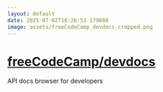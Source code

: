 ```yaml
---
layout: default
date: 2025-07-02T18:26:53.179080
image: assets/freeCodeCamp_devdocs_cropped.png
---
```


# [freeCodeCamp/devdocs](https://github.com/freeCodeCamp/devdocs)

API docs browser for developers
